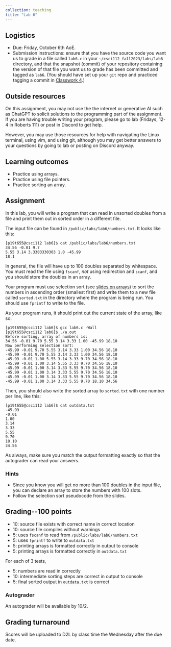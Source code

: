 ```yaml
---
collection: teaching
title: "Lab 6"
---
```


## Logistics
* Due: Friday, October 6th AoE.
* Submission instructions: ensure that you have the source code you want us to
	grade in a file called `lab6.c` in your `~/csci112_fall2023/labs/lab6`
	directory, and that the snapshot (commit) of your repository containing the version of that file you want us to grade has been committed and
	tagged as `lab6`. (You should have set up your `git` repo and practiced tagging a commit in [Classwork 4](https://lgw2.github.io/teaching/csci112-fall-2023/classwork/classwork4/).)

## Outside resources

On this assignment, you may not use the the internet or generative AI such as
ChatGPT to solicit solutions to the programming part of the assignment. If you
are having trouble writing your program, please go to lab (Fridays, 12-4 in
Roberts 111) or post in Discord to
get help.

However, you may use those resources for help with navigating the Linux
terminal, using vim, and using git, although you may get better answers to your
questions by going to lab or posting on Discord anyway.

## Learning outcomes
* Practice using arrays.
* Practice using file pointers.
* Practice sorting an array.

## Assignment

In this lab, you will write a program that can read in unsorted doubles from a file and print them
out in sorted order in a different file.

The input file can be found in `/public/labs/lab6/numbers.txt`. It looks like this:

```
[p19t655@csci112 lab6]$ cat /public/labs/lab6/numbers.txt
34.56 -0.01 9.7
5.55 3.14 3.3303330303 1.0 -45.99
18.1
```

In general, the file will have up to 100 doubles separated by whitespace. You must
read the file using `fscanf`, *not* using redirection and `scanf`, and you
should store the doubles in an array.

Your program must use selection sort (see [slides on arrays](https://lgw2.github.io/teaching/csci112-fall-2023/lectures/Chapter7.pdf)) to sort the numbers in ascending order (smallest first) and
write them to a new file called `sorted.txt` in the directory where the program
is being run. You should use `fprintf` to write to the file.

As your program runs, it should print out the current state of
the array, like so:

```
[p19t655@csci112 lab6]$ gcc lab6.c -Wall
[p19t655@csci112 lab6]$ ./a.out
Before sorting, array of numbers is:
34.56 -0.01 9.70 5.55 3.14 3.33 1.00 -45.99 18.10
Now performing selection sort:
-45.99 -0.01 9.70 5.55 3.14 3.33 1.00 34.56 18.10
-45.99 -0.01 9.70 5.55 3.14 3.33 1.00 34.56 18.10
-45.99 -0.01 1.00 5.55 3.14 3.33 9.70 34.56 18.10
-45.99 -0.01 1.00 3.14 5.55 3.33 9.70 34.56 18.10
-45.99 -0.01 1.00 3.14 3.33 5.55 9.70 34.56 18.10
-45.99 -0.01 1.00 3.14 3.33 5.55 9.70 34.56 18.10
-45.99 -0.01 1.00 3.14 3.33 5.55 9.70 34.56 18.10
-45.99 -0.01 1.00 3.14 3.33 5.55 9.70 18.10 34.56
```

Then, you should also write the sorted array to `sorted.txt` with one number
per line, like this:

```
[p19t655@csci112 lab6]$ cat outdata.txt
-45.99
-0.01
1.00
3.14
3.33
5.55
9.70
18.10
34.56
```

As always, make sure you match the output formatting exactly so that the
autograder can read your answers.

### Hints

* Since you know you will get no more than 100 doubles in the input file, you
	can declare an array to store the numbers with 100 slots.
* Follow the selection sort pseudocode from the slides.

## Grading--100 points

* 10: source file exists with correct name in correct location
* 10: source file compiles without warnings
* 5: uses `fscanf` to read from `/public/labs/lab6/numbers.txt`
* 5: uses `fprintf` to write to `outdata.txt`
* 5: printing arrays is formatted correctly in output to console
* 5: printing arrays is formatted correctly in `outdata.txt`

For each of 3 tests,

* 5: numbers are read in correctly
* 10: intermediate sorting steps are correct in output to console
* 5: final sorted output in `outdata.txt` is correct

### Autograder

An autograder will be available by 10/2.

## Grading turnaround
Scores will be uploaded to D2L by class time the Wednesday after the due date.
